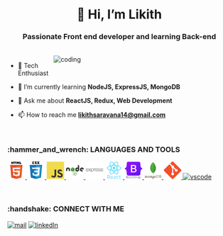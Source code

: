 <h1 align="center">👋 Hi, I’m Likith</h1>

<h3 align="center">Passionate Front end developer and learning Back-end</h3>

<br/>

<img align="right" alt="coding" width="400" src="https://www.chawtechsolutions.com/mycts/wp-content/uploads/2019/03/developer-dribbble.gif"/>

- 👀 Tech Enthusiast

- 🌱 I’m currently learning **NodeJS, ExpressJS, MongoDB**

- 💬 Ask me about **ReactJS, Redux, Web Development**

- 📫 How to reach me **likithsaravana14@gmail.com**

<br/>

<h3>:hammer_and_wrench: LANGUAGES AND TOOLS </h3>
<p align="left">
    <a href="https://www.w3schools.com/html/" target="_blank"> <img src="https://raw.githubusercontent.com/devicons/devicon/master/icons/html5/html5-original-wordmark.svg" alt="html5" width="40" height="40"/> </a>
    <a href="https://www.w3schools.com/css/" target="_blank"> <img src="https://raw.githubusercontent.com/devicons/devicon/master/icons/css3/css3-original-wordmark.svg" alt="css3" width="40" height="40"/> </a>
    <a href="https://developer.mozilla.org/en-US/docs/Web/JavaScript" target="_blank"> <img src="https://raw.githubusercontent.com/devicons/devicon/master/icons/javascript/javascript-original.svg" alt="javascript" width="40" height="40"/> </a>
      <a href="https://nodejs.org" target="_blank"> <img src="https://raw.githubusercontent.com/devicons/devicon/master/icons/nodejs/nodejs-original-wordmark.svg" alt="nodejs" width="40" height="40"/> </a>
    <a href="https://expressjs.com" target="_blank"> <img src="https://raw.githubusercontent.com/devicons/devicon/master/icons/express/express-original-wordmark.svg" alt="express" width="40" height="40"/> </a>
          <a href="https://reactjs.org/" target="_blank"> <img src="https://raw.githubusercontent.com/devicons/devicon/master/icons/react/react-original-wordmark.svg" alt="react" width="40" height="40"/> </a>
  <a href="hhttps://getbootstrap.com/" target="_blank"> <img src="https://raw.githubusercontent.com/devicons/devicon/master/icons/bootstrap/bootstrap-original-wordmark.svg" alt="bootstrap" width="40" height="40"/> </a>
    <a href="https://www.mongodb.com/" target="_blank"> <img src="https://raw.githubusercontent.com/devicons/devicon/master/icons/mongodb/mongodb-original-wordmark.svg" alt="mongodb" width="40" height="40"/> </a>
    <a href="https://git-scm.com" target="_blank" rel="noreferrer"> <img src="https://raw.githubusercontent.com/devicons/devicon/master/icons/git/git-original.svg" alt="git" width="40" height="40"/> </a>
    <a href="https://code.visualstudio.com/" target="_blank" rel="noreferrer"> <img src="https://upload.wikimedia.org/wikipedia/commons/thumb/2/2d/Visual_Studio_Code_1.18_icon.svg/771px-Visual_Studio_Code_1.18_icon.svg.png" alt="vscode" width="40" height="40"/> </a>
</p>

<br/>

<h3>:handshake: CONNECT WITH ME</h3>
<p align="left">
<a href="mailto:likithsaravana14@gmail.com" target="blank"><img align="center" src="https://cdn.jsdelivr.net/npm/simple-icons@3.0.1/icons/gmail.svg" alt="mail" height="30" width="40" /></a>
<a href="https://www.linkedin.com/in//" target="blank"><img align="center" src="https://cdn.jsdelivr.net/npm/simple-icons@3.0.1/icons/linkedin.svg" alt="linkedIn" height="30" width="40" /></a>
</p>

<br/>

<!---
likit14/likit14 is a ✨ special ✨ repository because its `README.md` (this file) appears on your GitHub profile.
You can click the Preview link to take a look at your changes.
--->
